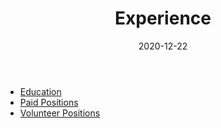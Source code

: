 ﻿---
title: "Experience"
description: "Primary Work and Volunteer History"
type: "page"
layout: "experience"
date: "2020-12-22"
experience: 
  Education: 
    10: 
      ? "Master of Divinity"
      : 
        Dates: 1992—1995
        Location: "Harrisonburg, VA"
        Organization: "Eastern Mennonite University"
    20: 
      ? "Bachelor of Science (Physics and Math)"
      : 
        Dates: 1988-1992
        Location: "Houghton, NY"
        Organization: "Houghton College"
  Paid: 
    10: 
      ? "Pastor"
      : 
        Dates: "July 2015—Present"
        Description: |
            From the church constitution: \"The pastor, by the election of the church, sustains a relation to it indicated by such New Testament titles as Preacher, Teacher, Minister, and Shepherd; and it shall be his duty to have general supervision over the spiritual interests of the church, including serving as an ex officio member (of boards and committees designated by the church). As a spiritual leader, he shall also be at the service of the greater community, as he is able.\"
        Location: "New Enterprise, PA (Salemville)"
        Organization: "German Seventh Day Baptist Church"
    20: 
      ? "Executive Director"
      : 
        Dates: "January 2000 - December 2014"
        Description: |
            The executive director has primary responsibility for leading the Board in
            * guiding planning (budget, event, strategic),
            * supervising people (volunteers, contractors, employees),
            * managing real property,
            * orchestrating communication (web, social media, post, phone), maintaining records (directors and corporate minutes, financial, program),
            * creating and developing programs and materials (workshops,training materials, books), and
            * serving as a liaison to other groups.
            
            In addition, the executive presents seminars, workshops, and classes in on-site church training and retreat settings.
        Location: "Alfred Station, NY"
        Organization: "Seventh Day Baptist Board of Christian Education"
    30: 
      ? "Editor in Chief"
      :
        Dates: October 2004 - November 2014
        Description: |
            This role was carried in conjunction with my service as the executive director for the Seventh Day Baptist Board of Christian Education.
            
            Oversight of the full range of activities related to the writing, editing, publishing, and electronic distribution of The Helping Hand in Bible Study. Activity included recruiting and contracting with the General Editor of the Helping Hand in Bible Study--a position responsible for producing the 'camera ready' content.
        Organization: Helping Hand in Bible Study
    40: 
      ? "General Editor"
      :
        Dates: December 1999 – April 2005
        Description: |
            Production of 'camera ready' content for The Helping Hand in Bible Study (an Sabbath School quarterly for adults). Tasks included writing, recruiting writers, copy editing, page layout in PageMaker and InDesign, and submitting copy to printers.
        Organization: Helping Hand in Bible Study
    50: 
      ? "Pastor"
      : 
        Dates: "July 1995—October 1999"
        Description: |
            Responsibility included preaching, visiting, shepherding, and conducting baptisms, funerals, and weddings. 
            
            This was a part-time position & I worked through Olsten Staffing services in a a number of temporary positions for the last 3.5 years with the church.
            
            I also provided pulpit supply at the Woodville Congregational Church through most of my time with the Adams Center SDB Church.
        Location: "Adams Center, NY"
        Organization: "Adams Center Seventh Day Baptist Church"
    60: 
      ? "Summer Pastor"
      : 
        Dates: "June 1994 - August 1994"
        Description: |
            Carried pastoral responsibilities (preaching, visitation, etc.) while working with a mentor pastor in Little Genesee, NY.
        Location: "Richburg, NY"
        Organization: "Richburg Seventh Day Baptist Church"
    70: 
      ? "Pastoral Intern"
      : 
        Dates: "June 1993 - August 1993"
        Description: |
            Internship with intentional training in sermon preparation & delivery, pre-marital counseling, membership / baptismal training, camp directing, and a other miscellaneous topics.
        Location: "North Loup, NE"
        Organization: "North Loup Seventh Day Baptist Church"
    80: 
      ? "Summer Director of Youth Ministry"
      : 
        Dates: "June 1992 - August 1992"
        Description: |
            Completed several training modules that focused on developing and doing Christian Education in the local church.
            
            Developed a week-long teaching and recreation program for Junior High students & led the program during the week of General Conference.
            
            Served as a camp counselor with teaching responsibility at multiple Senior High camps in different regions of the United States looking for ways to encourage the youth to work together in the North American Seventh Day Baptist Youth Fellowship and to engage in the business of the Seventh Day Baptist General Conference.
        Location: "Multiple Locations Across United States"
        Organization: "Seventh Day Baptist Board of Christian Education"
  Volunteer: 
    10: 
      ? "General Council"
      : 
        Dates: May 2019 — Present | (prior service) January 2000 - August 2012 (ex-officio)
        Description: |
            The General Council of the Seventh Day Baptist General Conference shall "provide creative leadership and initiative for Seventh Day Baptists. It shall implement the resolutions and budget adopted by General Conference in session. It shall report annually to General Conference, including in its report an account of the implementation of previous General Conference action. The General Council shall act with the authority of General Conference in all denominational matters between sessions of General Conference."
        Organization: Seventh Day Baptist General Conference 
    15:
      ? "Chair, Executive Council"
      :
        Dates: June 2018 — Present
        Description: |
            The Executive Council of the Apalachian Seventh Day Baptist Association coordinates the ministry and organization of the Association between sessions. The Association consists of a dozen churches spread from Alabama in the south to Ohio and Pennsylvania in the north.
        Organization: The Apalachian Seventh Day Baptist Association
    20: 
      ? "Instructor, S D B-U (Seventh Day Baptist \"University\")"
      : 
        Dates: Each Fall from 2018 — Present
        Description: |
            Responsible for teaching SDBU-250, "Introduction to Theology," an approximately 15-week online course.
            
            The "course introduces the discipline of Systematic Theology from an evangelical perspective and provides a survey of key topics in the discipline. The course is intended to help the student
            
            * better understand and articulate faith in the context of the Biblical witness and 
            * appreciate how what we believe influences how we live."
        Organization: Seventh Day Baptist General Conference 
    25:
      ? "President"
      :
       Dates: September 2015 — Present
       Description: |
           I'm serving with a group of colleagues to start The Seventh Day Baptist Theoogical Society. We've described it this way: "The Society exists to cultivate disciplined scholarship among Seventh Day Baptists by providing outlets for the written and oral expression of thought and research in theological studies in order to strengthen the work and witness of Seventh Day Baptists."
       Organization: Seventh Day Baptist Theological Society
    30: 
      ? "Training Director / Staff"
      : 
        Dates: June 2007 — August 2019
        Description: |
            Summer Christian Service Corps (SCSC) is a leadership development program for Seventh Day Baptists. It provides college-age young adults with the opportunity to volunteer for summer service to Seventh Day Baptist churches and ministries. In addition to the service component, SCSC includes a 10-day pre-service training session for the project directors (PDs) and student volunteers.
            
            From **2007-2015** I was a staff member for the pre-service training session. My primary responsibility was teaching 2-3 classes each year on the gospel or practical Christian education.
            
            I served as the Training Director from **August 2015 through August 2019**. My responsibilities included recruiting staff, designing the training program, overseeing an evaluation process, and working with an oversight committee to establish and execute the program's training goals & to help them evaluate proposals for alternative leadership development programs.
        Organization: Summer Christian Service Corp (SCSC)
    40: 
      Trustee: 
        Dates: January 2004 — December 2014
        Description: |
            Responsible for the care and upkeep of the facilities of the church. Served as chair of trustees from **2008 - 2014**.
            
            In **2013-14**, the trustees guided the church through planning a three phase construction plan and completing the first phase: building a 4,800 sq. ft.steel building. At the conclusion of my time on the trustees, the building was constructed and the church was beginning to look to the second phase: construction of a kitchen inside the building.
            
            The purpose for building was to increase ministry opportunities for the church by providing greater space for fellowship meals, events for the community, and christian education space.
        Location: Little Genesee, NY
        Organization: First Seventh Day Baptist Church of Genesee
---

* [Education](#education)
* [Paid Positions](#paid)
* [Volunteer Positions](#volunteer)
